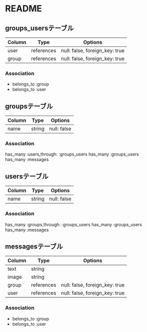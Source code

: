 # README


## groups_usersテーブル

|Column|Type|Options|
|------|----|-------|
|user|references|null: false, foreign_key: true|
|group|references|null: false, foreign_key: true|

### Association
- belongs_to :group
- belongs_to :user

## groupsテーブル

|Column|Type|Options|
|------|----|-------|
|name|string|null: false|

### Association

 has_many :users,through: :groups_users
 has_many :groups_users
 has_many :messages

## usersテーブル

|Column|Type|Options|
|------|----|-------|
|name|string|null: false|

### Association
 has_many :groups,through: :groups_users
 has_many :groups_users
 has_many :messages

## messagesテーブル

|Column|Type|Options|
|------|----|-------|
|text|string|
|image|string|
|group|references|null: false, foreign_key: true|
|user|references|null: false, foreign_key: true|


### Association
- belongs_to :group
- belongs_to :user

